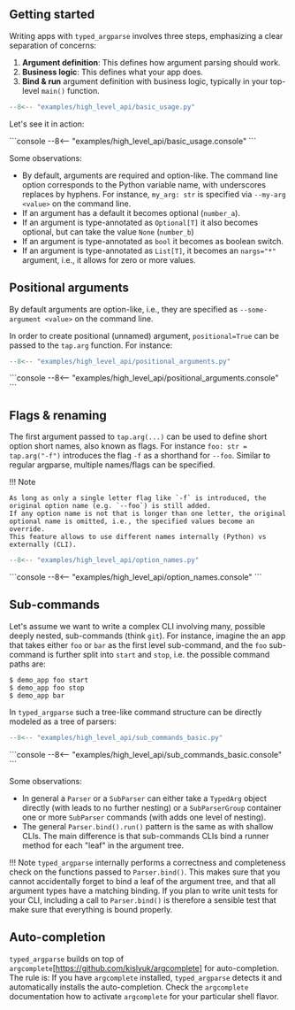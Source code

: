 ## Getting started

Writing apps with `typed_argparse` involves three steps, emphasizing a clear separation of concerns:

1. **Argument definition**: This defines how argument parsing should work.
2. **Business logic**: This defines what your app does.
3. **Bind & run** argument definition with business logic, typically in your top-level `main()` function.

```python title="basic_usage.py"
--8<-- "examples/high_level_api/basic_usage.py"
```

Let's see it in action:

<div class="termy">
```console
--8<-- "examples/high_level_api/basic_usage.console"
```
</div>

Some observations:

- By default, arguments are required and option-like.
  The command line option corresponds to the Python variable name, with underscores replaces by hyphens.
  For instance, `my_arg: str` is specified via `--my-arg <value>` on the command line.
- If an argument has a default it becomes optional (`number_a`).
- If an argument is type-annotated as `Optional[T]` it also becomes optional, but can take the value `None` (`number_b`)
- If an argument is type-annotated as `bool` it becomes as boolean switch.
- If an argument is type-annotated as `List[T]`, it becomes an `nargs="*"` argument, i.e., it allows for zero or more values.


## Positional arguments

By default arguments are option-like, i.e., they are specified as `--some-argument <value>` on the command line.

In order to create positional (unnamed) argument, `positional=True` can be passed to the `tap.arg` function.
For instance:

```python title="positional_arguments.py"
--8<-- "examples/high_level_api/positional_arguments.py"
```

<div class="termy">
```console
--8<-- "examples/high_level_api/positional_arguments.console"
```
</div>


## Flags & renaming

The first argument passed to `tap.arg(...)` can be used to define short option short names, also known as flags.
For instance `foo: str = tap.arg("-f")` introduces the flag `-f` as a shorthand for `--foo`.
Similar to regular argparse, multiple names/flags can be specified.

!!! Note

    As long as only a single letter flag like `-f` is introduced, the original option name (e.g. `--foo`) is still added.
    If any option name is not that is longer than one letter, the original optional name is omitted, i.e., the specified values become an override.
    This feature allows to use different names internally (Python) vs externally (CLI).

```python title="option_names.py"
--8<-- "examples/high_level_api/option_names.py"
```

<div class="termy">
```console
--8<-- "examples/high_level_api/option_names.console"
```
</div>


## Sub-commands

Let's assume we want to write a complex CLI involving many, possible deeply nested, sub-commands (think `git`).
For instance, imagine the an app that takes either `foo` or `bar` as the first level sub-command, and the `foo` sub-command is further split into `start` and `stop`, i.e. the possible command paths are:

```console
$ demo_app foo start
$ demo_app foo stop
$ demo_app bar
```

In `typed_argparse` such a tree-like command structure can be directly modeled as a tree of parsers:

```python title="sub_commands_basic.py"
--8<-- "examples/high_level_api/sub_commands_basic.py"
```

<div class="termy">
```console
--8<-- "examples/high_level_api/sub_commands_basic.console"
```
</div>

Some observations:

- In general a `Parser` or a `SubParser` can either take a `TypedArg` object directly (with leads to no further nesting)
  or a `SubParserGroup` container one or more `SubParser` commands (with adds one level of nesting).
- The general `Parser.bind().run()` pattern is the same as with shallow CLIs.
  The main difference is that sub-commands CLIs bind a runner method for each "leaf" in the argument tree.

!!! Note
    `typed_argparse` internally performs a correctness and completeness check on the functions passed to `Parser.bind()`.
    This makes sure that you cannot accidentally forget to bind a leaf of the argument tree,
    and that all argument types have a matching binding.
    If you plan to write unit tests for your CLI, including a call to `Parser.bind()` is therefore a sensible test that make sure that everything is bound properly.


## Auto-completion

`typed_argparse` builds on top of `argcomplete`[https://github.com/kislyuk/argcomplete] for auto-completion.
The rule is: If you have `argcomplete` installed, `typed_argparse` detects it and automatically installs the auto-completion.
Check the `argcomplete` documentation how to activate `argcomplete` for your particular shell flavor.
